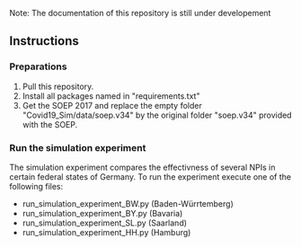 Note: The documentation of this repository is still under developement

## Instructions

### Preparations
1. Pull this repository.
2. Install all packages named in "requirements.txt"
3. Get the SOEP 2017 and replace the empty folder "Covid19_Sim/data/soep.v34" by the original folder "soep.v34" provided with the SOEP.

### Run the simulation experiment
The simulation experiment compares the effectivness of several NPIs in certain federal states of Germany.
To run the experiment execute one of the following files:
 
- run_simulation_experiment_BW.py (Baden-Würrtemberg)
- run_simulation_experiment_BY.py (Bavaria)
- run_simulation_experiment_SL.py (Saarland)
- run_simulation_experiment_HH.py (Hamburg)
